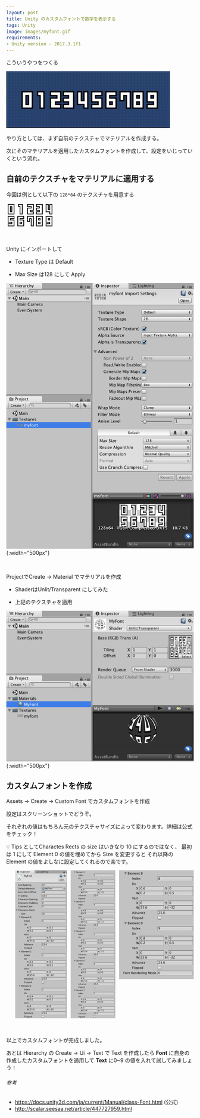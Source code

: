 ```yaml
---
layout: post
title: Unity のカスタムフォントで数字を表示する
tags: Unity
image: images/myfont.gif
requirements:
- Unity version - 2017.3.1f1
---
```


こういうやつをつくる

![MyFont gif](/images/myfont.gif "MyFont gif")

やり方としては、まず自前のテクスチャでマテリアルを作成する。

次にそのマテリアルを適用したカスタムフォントを作成して、設定をいじっていくという流れ。

## 自前のテクスチャをマテリアルに適用する

今回は例として以下の `128*64` のテクスチャを用意する

![MyFont](/images/myfont.png "MyFont")

<br />

Unity にインポートして

- Texture Type は Default

- Max Size は128 にして Apply

![MyFont texture](/images/myfont-texture.png "MyFont texture"){:width="500px"}


<br />

ProjectでCreate -> Material でマテリアルを作成

- ShaderはUnlit/Transparent にしてみた

- 上記のテクスチャを適用

![MyFont material](/images/myfont-material.png "MyFont material"){:width="500px"}

## カスタムフォントを作成

Assets -> Create -> Custom Font でカスタムフォントを作成

設定はスクリーンショットでどうぞ。

それぞれの値はもちろん元のテクスチャサイズによって変わります。詳細は公式をチェック！

<div class="info">
💡 Tips としてCharactes Rects の size はいきなり 10 にするのではなく、
最初は 1 にして Element 0 の値を埋めてから Size を変更すると
それ以降の Element の値をよしなに設定してくれるので楽です。
</div>

<ul style="display: flex; justify-content: flex-start; list-style-type: none; margin-left: 0px;">
<li>
<img src="/images/myfont-inspector-1.png" alt="MyFont inspector 1" title="MyFont inspector 1">
</li>
<li style="padding-left: 10px;">
<img src="/images/myfont-inspector-2.png" alt="MyFont inspector 2" title="MyFont inspector 2">
</li>
<li style="padding-left: 10px;">
<img src="/images/myfont-inspector-3.png" alt="MyFont inspector 3" title="MyFont inspector 3">
</li>
</ul>

<br />

以上でカスタムフォントが完成しました。

あとは Hierarchy の Create -> Ui -> Text で Text を作成したら **Font** に自身の作成したカスタムフォントを適用して **Text** に0~9 の値を入れて試してみましょう！


###### 参考

- <https://docs.unity3d.com/ja/current/Manual/class-Font.html> (公式)
- <http://scalar.seesaa.net/article/447727959.html>
